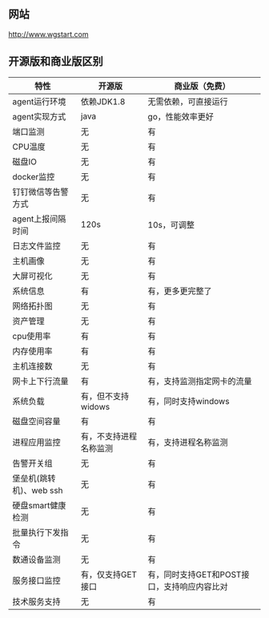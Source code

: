 ## **网站**

<http://www.wgstart.com>



## **开源版和商业版区别**



| 特性                    | 开源版                 | 商业版（免费）                              |
| ----------------------- | ---------------------- | ------------------------------------------- |
| agent运行环境           | 依赖JDK1.8             | 无需依赖，可直接运行                        |
| agent实现方式           | java                   | go，性能效率更好                            |
| 端口监测                | 无                     | 有                                          |
| CPU温度                 | 无                     | 有                                          |
| 磁盘IO                  | 无                     | 有                                          |
| docker监控              | 无                     | 有                                          |
| 钉钉微信等告警方式      | 无                     | 有                                          |
| agent上报间隔时间       | 120s                   | 10s，可调整                                 |
| 日志文件监控            | 无                     | 有                                          |
| 主机画像                | 无                     | 有                                          |
| 大屏可视化              | 无                     | 有                                          |
| 系统信息                | 有                     | 有，更多更完整了                            |
| 网络拓扑图              | 无                     | 有                                          |
| 资产管理                | 无                     | 有                                          |
| cpu使用率               | 有                     | 有                                          |
| 内存使用率              | 有                     | 有                                          |
| 主机连接数              | 无                     | 有                                          |
| 网卡上下行流量          | 有                     | 有，支持监测指定网卡的流量                  |
| 系统负载                | 有，但不支持widows     | 有，同时支持windows                         |
| 磁盘空间容量            | 有                     | 有                                          |
| 进程应用监控            | 有，不支持进程名称监测 | 有，支持进程名称监测                        |
| 告警开关组              | 无                     | 有                                          |
| 堡垒机(跳转机)、web ssh | 无                     | 有                                          |
| 硬盘smart健康检测       | 无                     | 有                                          |
| 批量执行下发指令        | 无                     | 有                                          |
| 数通设备监测            | 无                     | 有                                          |
| 服务接口监控            | 有，仅支持GET接口      | 有，同时支持GET和POST接口，支持响应内容比对 |
| 技术服务支持            | 无                     | 有                                          |







